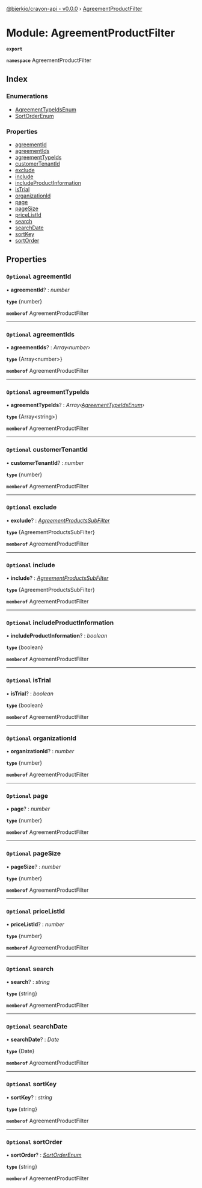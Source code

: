 [@bjerkio/crayon-api - v0.0.0](../README.md) › [AgreementProductFilter](agreementproductfilter.md)

# Module: AgreementProductFilter

**`export`** 

**`namespace`** AgreementProductFilter

## Index

### Enumerations

* [AgreementTypeIdsEnum](../enums/agreementproductfilter.agreementtypeidsenum.md)
* [SortOrderEnum](../enums/agreementproductfilter.sortorderenum.md)

### Properties

* [agreementId](agreementproductfilter.md#optional-agreementid)
* [agreementIds](agreementproductfilter.md#optional-agreementids)
* [agreementTypeIds](agreementproductfilter.md#optional-agreementtypeids)
* [customerTenantId](agreementproductfilter.md#optional-customertenantid)
* [exclude](agreementproductfilter.md#optional-exclude)
* [include](agreementproductfilter.md#optional-include)
* [includeProductInformation](agreementproductfilter.md#optional-includeproductinformation)
* [isTrial](agreementproductfilter.md#optional-istrial)
* [organizationId](agreementproductfilter.md#optional-organizationid)
* [page](agreementproductfilter.md#optional-page)
* [pageSize](agreementproductfilter.md#optional-pagesize)
* [priceListId](agreementproductfilter.md#optional-pricelistid)
* [search](agreementproductfilter.md#optional-search)
* [searchDate](agreementproductfilter.md#optional-searchdate)
* [sortKey](agreementproductfilter.md#optional-sortkey)
* [sortOrder](agreementproductfilter.md#optional-sortorder)

## Properties

### `Optional` agreementId

• **agreementId**? : *number*

**`type`** {number}

**`memberof`** AgreementProductFilter

___

### `Optional` agreementIds

• **agreementIds**? : *Array‹number›*

**`type`** {Array&lt;number&gt;}

**`memberof`** AgreementProductFilter

___

### `Optional` agreementTypeIds

• **agreementTypeIds**? : *Array‹[AgreementTypeIdsEnum](../enums/agreementproductfilter.agreementtypeidsenum.md)›*

**`type`** {Array&lt;string&gt;}

**`memberof`** AgreementProductFilter

___

### `Optional` customerTenantId

• **customerTenantId**? : *number*

**`type`** {number}

**`memberof`** AgreementProductFilter

___

### `Optional` exclude

• **exclude**? : *[AgreementProductsSubFilter](../interfaces/agreementproductssubfilter.md)*

**`type`** {AgreementProductsSubFilter}

**`memberof`** AgreementProductFilter

___

### `Optional` include

• **include**? : *[AgreementProductsSubFilter](../interfaces/agreementproductssubfilter.md)*

**`type`** {AgreementProductsSubFilter}

**`memberof`** AgreementProductFilter

___

### `Optional` includeProductInformation

• **includeProductInformation**? : *boolean*

**`type`** {boolean}

**`memberof`** AgreementProductFilter

___

### `Optional` isTrial

• **isTrial**? : *boolean*

**`type`** {boolean}

**`memberof`** AgreementProductFilter

___

### `Optional` organizationId

• **organizationId**? : *number*

**`type`** {number}

**`memberof`** AgreementProductFilter

___

### `Optional` page

• **page**? : *number*

**`type`** {number}

**`memberof`** AgreementProductFilter

___

### `Optional` pageSize

• **pageSize**? : *number*

**`type`** {number}

**`memberof`** AgreementProductFilter

___

### `Optional` priceListId

• **priceListId**? : *number*

**`type`** {number}

**`memberof`** AgreementProductFilter

___

### `Optional` search

• **search**? : *string*

**`type`** {string}

**`memberof`** AgreementProductFilter

___

### `Optional` searchDate

• **searchDate**? : *Date*

**`type`** {Date}

**`memberof`** AgreementProductFilter

___

### `Optional` sortKey

• **sortKey**? : *string*

**`type`** {string}

**`memberof`** AgreementProductFilter

___

### `Optional` sortOrder

• **sortOrder**? : *[SortOrderEnum](../enums/agreementproductfilter.sortorderenum.md)*

**`type`** {string}

**`memberof`** AgreementProductFilter
